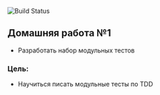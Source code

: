 ![Build Status](https://github.com/VVStanley/architecture2022_hw1/actions/workflows/check_hw.yaml/badge.svg?branch=master)

## Домашняя работа №1

- Разработать набор модульных тестов

### Цель:

- Научиться писать модульные тесты по TDD


